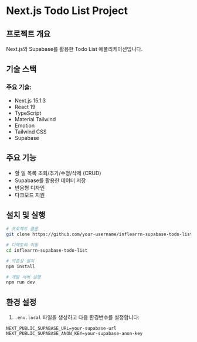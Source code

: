 # Next.js Todo List Project

## 프로젝트 개요

Next.js와 Supabase를 활용한 Todo List 애플리케이션입니다.

## 기술 스택

### 주요 기술:

- Next.js 15.1.3
- React 19
- TypeScript
- Material Tailwind
- Emotion
- Tailwind CSS
- Supabase

## 주요 기능

- 할 일 목록 조회/추가/수정/삭제 (CRUD)
- Supabase를 활용한 데이터 저장
- 반응형 디자인
- 다크모드 지원

## 설치 및 실행

```bash
# 프로젝트 클론
git clone https://github.com/your-username/inflearrn-supabase-todo-list.git

# 디렉토리 이동
cd inflearrn-supabase-todo-list

# 의존성 설치
npm install

# 개발 서버 실행
npm run dev
```

## 환경 설정

1. `.env.local` 파일을 생성하고 다음 환경변수를 설정합니다:

```env
NEXT_PUBLIC_SUPABASE_URL=your-supabase-url
NEXT_PUBLIC_SUPABASE_ANON_KEY=your-supabase-anon-key
```
